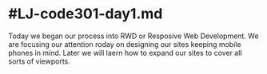 <h1>#LJ-code301-day1.md</h1>

Today we began our process into RWD or Resposive Web Development.  We are focusing our attention roday on designing our sites keeping mobile phones in mind.  Later we will laern how to expand our sites to cover all sorts of viewports. 